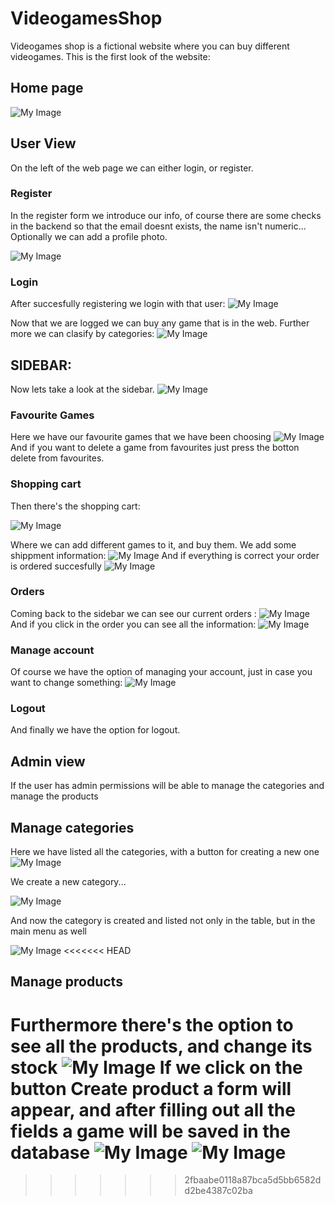 # VideogamesShop
Videogames shop is a fictional website where you can buy different videogames.
This is the first look of the website: 
## Home page
<img src="assets/img/index.PNG" alt="My Image">

## User View

On the left of the web page we can either login, or register.
### Register
In the register form we introduce our info, of course there are some checks in the backend so that the email doesnt exists, the name isn't numeric...
Optionally we can add a profile photo.

<img src="assets/img/register.PNG" alt="My Image">

### Login
After succesfully registering we login with that user:
<img src="assets/img/login.png" alt="My Image">


Now that we are logged we can buy any game that is in the web. Further more we can clasify by categories:
<img src="assets/img/menu.PNG" alt="My Image">

## SIDEBAR: 
Now lets take a look at the sidebar. 
<img src="assets/img/sidebar.PNG" alt="My Image">
### Favourite Games
Here we have our favourite games that we have been choosing
<img src="assets/img/favouriteGames.PNG" alt="My Image">
And if you want to delete a game from favourites just press the botton delete from favourites.
### Shopping cart
Then there's the shopping cart:

<img src="assets/img/shoppingCart.PNG" alt="My Image">

Where we can add different games to it, and buy them.
We add some shippment information: 
<img src="assets/img/shipmentInfo.PNG" alt="My Image">
And if everything is correct your order is ordered succesfully
<img src="assets/img/orderSuccess.PNG" alt="My Image">
### Orders
Coming back to the sidebar we can see our current orders : 
<img src="assets/img/userOrders.PNG" alt="My Image">
And if you click in the order you can see all the information:
<img src="assets/img/userOneOrder.PNG" alt="My Image">
### Manage account

Of course we have the option of managing your account, just in case you want to change something:
<img src="assets/img/manageAccount.PNG" alt="My Image">
### Logout
And finally we have the option for logout.


## Admin view
If the user has admin permissions will be able to manage the categories and manage the products

## Manage categories

Here we have listed all the categories, with a button for creating a new one 
<img src="assets/img/categor‪iesAdmin.PNG" alt="My Image">

We create a new category...

<img src="assets/img/CreateCategory.PNG" alt="My Image">

And now the category is created and listed not only in the table, but in the main menu as well

<img src="assets/img/categoryCreated.PNG" alt="My Image">
<<<<<<< HEAD

## Manage products
Furthermore there's the option to see all the products, and change its stock
<img src="assets/img/manageProducts.PNG" alt="My Image">
If we click on the button Create product a form will appear, and after filling out all the fields a game will be saved in the database
<img src="assets/img/CreateProduct.PNG" alt="My Image">
<img src="assets/img/gameCreated.PNG" alt="My Image">
=======
>>>>>>> 2fbaabe0118a87bca5d5bb6582dd2be4387c02ba
